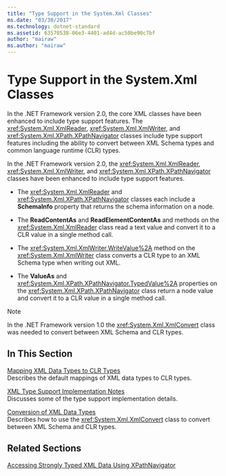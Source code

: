 ```yaml
---
title: "Type Support in the System.Xml Classes"
ms.date: "03/30/2017"
ms.technology: dotnet-standard
ms.assetid: 63570538-06e3-4401-ad4d-ac50be90c7bf
author: "mairaw"
ms.author: "mairaw"
---
```

# Type Support in the System.Xml Classes
In the .NET Framework version 2.0, the core XML classes have been enhanced to include type support features. The <xref:System.Xml.XmlReader>, <xref:System.Xml.XmlWriter>, and <xref:System.Xml.XPath.XPathNavigator> classes include type support features including the ability to convert between XML Schema types and common language runtime (CLR) types.  
  
 In the .NET Framework version 2.0, the <xref:System.Xml.XmlReader>, <xref:System.Xml.XmlWriter>, and <xref:System.Xml.XPath.XPathNavigator> classes have been enhanced to include type support features.  
  
- The <xref:System.Xml.XmlReader> and <xref:System.Xml.XPath.XPathNavigator> classes each include a **SchemaInfo** property that returns the schema information on a node.  
  
- The **ReadContentAs** and **ReadElementContentAs** and methods on the <xref:System.Xml.XmlReader> class read a text value and convert it to a CLR value in a single method call.  
  
- The <xref:System.Xml.XmlWriter.WriteValue%2A> method on the <xref:System.Xml.XmlWriter> class converts a CLR type to an XML Schema type when writing out XML.  
  
- The **ValueAs** and <xref:System.Xml.XPath.XPathNavigator.TypedValue%2A> properties on the <xref:System.Xml.XPath.XPathNavigator> class return a node value and convert it to a CLR value in a single method call.  
  
> [!NOTE]
> In the .NET Framework version 1.0 the <xref:System.Xml.XmlConvert> class was needed to convert between XML Schema and CLR types.  
  
## In This Section  
 [Mapping XML Data Types to CLR Types](../../../../docs/standard/data/xml/mapping-xml-data-types-to-clr-types.md)  
 Describes the default mappings of XML data types to CLR types.  
  
 [XML Type Support Implementation Notes](../../../../docs/standard/data/xml/xml-type-support-implementation-notes.md)  
 Discusses some of the type support implementation details.  
  
 [Conversion of XML Data Types](../../../../docs/standard/data/xml/conversion-of-xml-data-types.md)  
 Describes how to use the <xref:System.Xml.XmlConvert> class to convert between XML Schema and CLR types.  
  
## Related Sections  
 [Accessing Strongly Typed XML Data Using XPathNavigator](../../../../docs/standard/data/xml/accessing-strongly-typed-xml-data-using-xpathnavigator.md)
